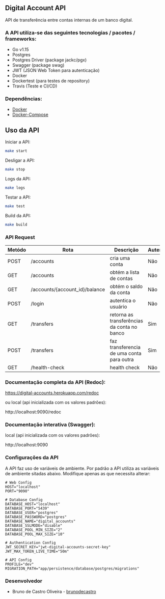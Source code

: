 **Digital Account API**
-----------------------

API de transferência entre contas internas de um banco digital.

### A API utiliza-se das seguintes tecnologias / pacotes / frameworks:

* Go v1.15
* Postgres
* Postgres Driver (package jackc/pgx)
* Swagger (package swag)
* JWT (JSON Web Token para autenticação)
* Docker
* Dockertest (para testes de repository)
* Travis (Teste e CI/CD)


### Dependências:

* [Docker](https://docs.docker.com/engine/install/)
* [Docker-Compose](https://docs.docker.com/compose/install/)


## Uso da API

Iniciar a API:

``` sh
make start
```

Desligar a API:

``` sh
make stop
```

Logs da API:

``` sh
make logs
```

Testar a API:

``` sh
make test
```

Build da API:

``` sh
make build
```


### API Request

| Metódo | Rota                           | Descrição                                        | Autenticação |
|--------|--------------------------------|--------------------------------------------------|--------------|
| POST   | /accounts                      | cria uma conta                                   | Não          |
| GET    | /accounts                      | obtém a lista de contas                          | Não          |
| GET    | /accounts/{account_id}/balance | obtém o saldo da conta                           | Não          |
| POST   | /login                         | autentica o usuário                              | Não          |
| GET    | /transfers                     | retorna as transferências da conta no banco      | Sim          |
| POST   | /transfers                     | faz transferencia de uma conta para outra        | Sim          |
| GET    | /health-check                  | health check                                     | Não          |


### Documentação completa da API (Redoc):

https://digital-accounts.herokuapp.com/redoc

ou local (api inicializada com os valores padrões):

http://localhost:9090/redoc


### Documentação interativa (Swagger):

local (api inicializada com os valores padrões):

http://localhost:9090


### Configurações da API

A API faz uso de variáveis de ambiente.
Por padrão a API utiliza as variáveis de ambiente sitadas abaixo. Modifique apenas as que necessita alterar:

```
# Web Config
HOST="localhost"
PORT="9090"

# Database Config
DATABASE_HOST="localhost"
DATABASE_PORT="5439"
DATABASE_USER="postgres"
DATABASE_PASSWORD="postgres"
DATABASE_NAME="digital_accounts"
DATABASE_SSLMODE="disable"
DATABASE_POOL_MIN_SIZE="2"
DATABASE_POOL_MAX_SIZE="10"

# Authentication Config
JWT_SECRET_KEY="jwt-digital-accounts-secret-key"
JWT_MAX_TOKEN_LIVE_TIME="50m"

# API Config
PROFILE="dev"
MIGRATION_PATH="app/persistence/database/postgres/migrations"

```

### Desenvolvedor
- Bruno de Castro Oliveira - [brunodecastro](https://github.com/brunodecastro)

